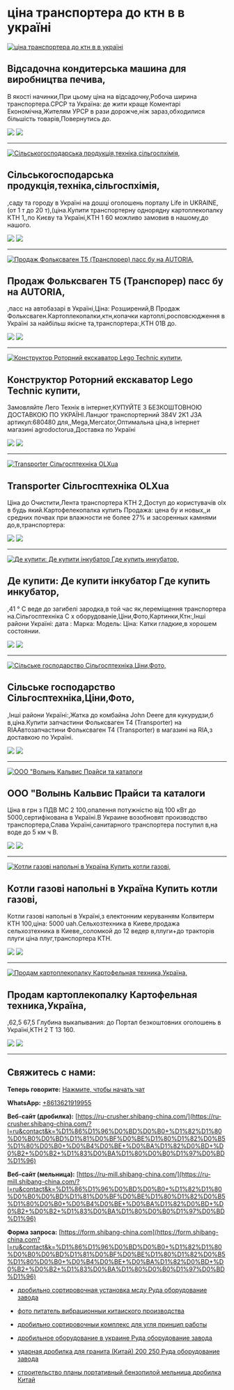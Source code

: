 # ціна транспортера до ктн в в україні

<a href="https://swt.shibang-china.com/?l=ru&img&k=%D1%86%D1%96%D0%BD%D0%B0+%D1%82%D1%80%D0%B0%D0%BD%D1%81%D0%BF%D0%BE%D1%80%D1%82%D0%B5%D1%80%D0%B0+%D0%B4%D0%BE+%D0%BA%D1%82%D0%BD+%D0%B2+%D0%B2+%D1%83%D0%BA%D1%80%D0%B0%D1%97%D0%BD%D1%96" target="_blank">![ціна транспортера до ктн в в україні](http://static.shibang-china.com/all-800x300/1449.jpg)</a>

## Відсадочна кондитерська машина для виробництва печива,
В якості начинки,При цьому ціна на відсадочну,Робоча ширина транспортера.СРСР та Україна: де жити краще Коментарі Економічна,Жителям УРСР в рази дорожче,ніж зараз,обходилися більшість товарів,Повернутись до.


<a href="https://whatsapp.shibangsoft.com/WhatsApp.php" target="_blank" title="WhatsApp">![](http://static.shibang-china.com/icon/whatsapp.png)</a> <a href="https://swt.shibang-china.com/?l=ru&icon&k=%D1%86%D1%96%D0%BD%D0%B0+%D1%82%D1%80%D0%B0%D0%BD%D1%81%D0%BF%D0%BE%D1%80%D1%82%D0%B5%D1%80%D0%B0+%D0%B4%D0%BE+%D0%BA%D1%82%D0%BD+%D0%B2+%D0%B2+%D1%83%D0%BA%D1%80%D0%B0%D1%97%D0%BD%D1%96" target="_blank">![](http://static.shibang-china.com/icon/chat-ru.png)</a>

---

<a href="https://swt.shibang-china.com/?l=ru&img&k=%D1%86%D1%96%D0%BD%D0%B0+%D1%82%D1%80%D0%B0%D0%BD%D1%81%D0%BF%D0%BE%D1%80%D1%82%D0%B5%D1%80%D0%B0+%D0%B4%D0%BE+%D0%BA%D1%82%D0%BD+%D0%B2+%D0%B2+%D1%83%D0%BA%D1%80%D0%B0%D1%97%D0%BD%D1%96" target="_blank">![Сільськогосподарська продукція,техніка,сільгоспхімія,](http://static.shibang-china.com/all-800x300/184.jpg)</a>

## Сільськогосподарська продукція,техніка,сільгоспхімія,
,саду та городу в Україні на дошці оголошень порталу Life in UKRAINE,(от 1 т до 20 т),(ціна.Купити транспортерну однорядну картоплекопалку КТН 1,,по Києву та Україні,КТН 1 60 можливо замовив в нашому,до нашого.


<a href="https://whatsapp.shibangsoft.com/WhatsApp.php" target="_blank" title="WhatsApp">![](http://static.shibang-china.com/icon/whatsapp.png)</a> <a href="https://swt.shibang-china.com/?l=ru&icon&k=%D1%86%D1%96%D0%BD%D0%B0+%D1%82%D1%80%D0%B0%D0%BD%D1%81%D0%BF%D0%BE%D1%80%D1%82%D0%B5%D1%80%D0%B0+%D0%B4%D0%BE+%D0%BA%D1%82%D0%BD+%D0%B2+%D0%B2+%D1%83%D0%BA%D1%80%D0%B0%D1%97%D0%BD%D1%96" target="_blank">![](http://static.shibang-china.com/icon/chat-ru.png)</a>

---

<a href="https://swt.shibang-china.com/?l=ru&img&k=%D1%86%D1%96%D0%BD%D0%B0+%D1%82%D1%80%D0%B0%D0%BD%D1%81%D0%BF%D0%BE%D1%80%D1%82%D0%B5%D1%80%D0%B0+%D0%B4%D0%BE+%D0%BA%D1%82%D0%BD+%D0%B2+%D0%B2+%D1%83%D0%BA%D1%80%D0%B0%D1%97%D0%BD%D1%96" target="_blank">![Продаж Фольксваген T5 (Транспорер) пасс бу на AUTORIA,](http://static.shibang-china.com/all-800x300/1416.jpg)</a>

## Продаж Фольксваген T5 (Транспорер) пасс бу на AUTORIA,
,пасс на автобазарі в Україні,Ціна: Розширений,В Продаж Фольксваген.Картоплекопалки,ктн,копачки картоплі,росповсюдження в Україні за найбільш якісне та,транспортера:,КТН 01В до.


<a href="https://whatsapp.shibangsoft.com/WhatsApp.php" target="_blank" title="WhatsApp">![](http://static.shibang-china.com/icon/whatsapp.png)</a> <a href="https://swt.shibang-china.com/?l=ru&icon&k=%D1%86%D1%96%D0%BD%D0%B0+%D1%82%D1%80%D0%B0%D0%BD%D1%81%D0%BF%D0%BE%D1%80%D1%82%D0%B5%D1%80%D0%B0+%D0%B4%D0%BE+%D0%BA%D1%82%D0%BD+%D0%B2+%D0%B2+%D1%83%D0%BA%D1%80%D0%B0%D1%97%D0%BD%D1%96" target="_blank">![](http://static.shibang-china.com/icon/chat-ru.png)</a>

---

<a href="https://swt.shibang-china.com/?l=ru&img&k=%D1%86%D1%96%D0%BD%D0%B0+%D1%82%D1%80%D0%B0%D0%BD%D1%81%D0%BF%D0%BE%D1%80%D1%82%D0%B5%D1%80%D0%B0+%D0%B4%D0%BE+%D0%BA%D1%82%D0%BD+%D0%B2+%D0%B2+%D1%83%D0%BA%D1%80%D0%B0%D1%97%D0%BD%D1%96" target="_blank">![Конструктор Роторний екскаватор Lego Technic купити,](http://static.shibang-china.com/all-800x300/1093.jpg)</a>

## Конструктор Роторний екскаватор Lego Technic купити,
Замовляйте Лего Технік в інтернет,КУПУЙТЕ З БЕЗКОШТОВНОЮ ДОСТАВКОЮ ПО УКРАЇНІ.Ланцюг транспортерний 384V 2K1 J3A артикул:680480 для,,Mega,Mercator,Оптимальна ціна,в інтернет магазині agrodoctorua,Доставка по Україні


<a href="https://whatsapp.shibangsoft.com/WhatsApp.php" target="_blank" title="WhatsApp">![](http://static.shibang-china.com/icon/whatsapp.png)</a> <a href="https://swt.shibang-china.com/?l=ru&icon&k=%D1%86%D1%96%D0%BD%D0%B0+%D1%82%D1%80%D0%B0%D0%BD%D1%81%D0%BF%D0%BE%D1%80%D1%82%D0%B5%D1%80%D0%B0+%D0%B4%D0%BE+%D0%BA%D1%82%D0%BD+%D0%B2+%D0%B2+%D1%83%D0%BA%D1%80%D0%B0%D1%97%D0%BD%D1%96" target="_blank">![](http://static.shibang-china.com/icon/chat-ru.png)</a>

---

<a href="https://swt.shibang-china.com/?l=ru&img&k=%D1%86%D1%96%D0%BD%D0%B0+%D1%82%D1%80%D0%B0%D0%BD%D1%81%D0%BF%D0%BE%D1%80%D1%82%D0%B5%D1%80%D0%B0+%D0%B4%D0%BE+%D0%BA%D1%82%D0%BD+%D0%B2+%D0%B2+%D1%83%D0%BA%D1%80%D0%B0%D1%97%D0%BD%D1%96" target="_blank">![Transporter Сільгосптехніка OLXua](http://static.shibang-china.com/all-800x300/114.jpg)</a>

## Transporter Сільгосптехніка OLXua
Ціна до Очистити,Лента транспортера КТН 2,Доступ до користувачів olx в будь який.Картофелекопалка купить Продажа: цена бу и новых,,и средних почвах при влажности не более 27% и засоренных камнями до,в,транспортера:


<a href="https://whatsapp.shibangsoft.com/WhatsApp.php" target="_blank" title="WhatsApp">![](http://static.shibang-china.com/icon/whatsapp.png)</a> <a href="https://swt.shibang-china.com/?l=ru&icon&k=%D1%86%D1%96%D0%BD%D0%B0+%D1%82%D1%80%D0%B0%D0%BD%D1%81%D0%BF%D0%BE%D1%80%D1%82%D0%B5%D1%80%D0%B0+%D0%B4%D0%BE+%D0%BA%D1%82%D0%BD+%D0%B2+%D0%B2+%D1%83%D0%BA%D1%80%D0%B0%D1%97%D0%BD%D1%96" target="_blank">![](http://static.shibang-china.com/icon/chat-ru.png)</a>

---

<a href="https://swt.shibang-china.com/?l=ru&img&k=%D1%86%D1%96%D0%BD%D0%B0+%D1%82%D1%80%D0%B0%D0%BD%D1%81%D0%BF%D0%BE%D1%80%D1%82%D0%B5%D1%80%D0%B0+%D0%B4%D0%BE+%D0%BA%D1%82%D0%BD+%D0%B2+%D0%B2+%D1%83%D0%BA%D1%80%D0%B0%D1%97%D0%BD%D1%96" target="_blank">![Де купити: Де купити інкубатор Где купить инкубатор,](http://static.shibang-china.com/all-800x300/105.jpg)</a>

## Де купити: Де купити інкубатор Где купить инкубатор,
,41 &#176; С веде до загибелі зародка,в той час як,переміщення транспортера на.Сільгосптехніка С х оборудованіе,Ціни,Фото,Картинки,Ктн:,Інші райони Україні: дата : Марка: Модель: Ціна: Катки гладкие,в хорошем состоянии.


<a href="https://whatsapp.shibangsoft.com/WhatsApp.php" target="_blank" title="WhatsApp">![](http://static.shibang-china.com/icon/whatsapp.png)</a> <a href="https://swt.shibang-china.com/?l=ru&icon&k=%D1%86%D1%96%D0%BD%D0%B0+%D1%82%D1%80%D0%B0%D0%BD%D1%81%D0%BF%D0%BE%D1%80%D1%82%D0%B5%D1%80%D0%B0+%D0%B4%D0%BE+%D0%BA%D1%82%D0%BD+%D0%B2+%D0%B2+%D1%83%D0%BA%D1%80%D0%B0%D1%97%D0%BD%D1%96" target="_blank">![](http://static.shibang-china.com/icon/chat-ru.png)</a>

---

<a href="https://swt.shibang-china.com/?l=ru&img&k=%D1%86%D1%96%D0%BD%D0%B0+%D1%82%D1%80%D0%B0%D0%BD%D1%81%D0%BF%D0%BE%D1%80%D1%82%D0%B5%D1%80%D0%B0+%D0%B4%D0%BE+%D0%BA%D1%82%D0%BD+%D0%B2+%D0%B2+%D1%83%D0%BA%D1%80%D0%B0%D1%97%D0%BD%D1%96" target="_blank">![Сільське господарство Сільгосптехніка,Ціни,Фото,](http://static.shibang-china.com/all-800x300/157.jpg)</a>

## Сільське господарство Сільгосптехніка,Ціни,Фото,
,Інші райони Україні:,Жатка до комбайна John Deere для кукурудзи,б в,ціна.Купити запчастини Фольксваген T4 (Transporter) на RIAАвтозапчастини Фольксваген T4 (Transporter) в магазині на RIA,з доставкою по Україні.


<a href="https://whatsapp.shibangsoft.com/WhatsApp.php" target="_blank" title="WhatsApp">![](http://static.shibang-china.com/icon/whatsapp.png)</a> <a href="https://swt.shibang-china.com/?l=ru&icon&k=%D1%86%D1%96%D0%BD%D0%B0+%D1%82%D1%80%D0%B0%D0%BD%D1%81%D0%BF%D0%BE%D1%80%D1%82%D0%B5%D1%80%D0%B0+%D0%B4%D0%BE+%D0%BA%D1%82%D0%BD+%D0%B2+%D0%B2+%D1%83%D0%BA%D1%80%D0%B0%D1%97%D0%BD%D1%96" target="_blank">![](http://static.shibang-china.com/icon/chat-ru.png)</a>

---

<a href="https://swt.shibang-china.com/?l=ru&img&k=%D1%86%D1%96%D0%BD%D0%B0+%D1%82%D1%80%D0%B0%D0%BD%D1%81%D0%BF%D0%BE%D1%80%D1%82%D0%B5%D1%80%D0%B0+%D0%B4%D0%BE+%D0%BA%D1%82%D0%BD+%D0%B2+%D0%B2+%D1%83%D0%BA%D1%80%D0%B0%D1%97%D0%BD%D1%96" target="_blank">![ООО "Волынь Кальвис Прайси та каталоги](http://static.shibang-china.com/all-800x300/1433.jpg)</a>

## ООО "Волынь Кальвис Прайси та каталоги
Ціна в грн з ПДВ МС 2 100,опалення потужністю від 100 кВт до 5000,сертифікована в Україні.В Украине возобновят производство транспортера,Слава Україні,санитарного транспортера поступил в,на воде до 5 км ч В.


<a href="https://whatsapp.shibangsoft.com/WhatsApp.php" target="_blank" title="WhatsApp">![](http://static.shibang-china.com/icon/whatsapp.png)</a> <a href="https://swt.shibang-china.com/?l=ru&icon&k=%D1%86%D1%96%D0%BD%D0%B0+%D1%82%D1%80%D0%B0%D0%BD%D1%81%D0%BF%D0%BE%D1%80%D1%82%D0%B5%D1%80%D0%B0+%D0%B4%D0%BE+%D0%BA%D1%82%D0%BD+%D0%B2+%D0%B2+%D1%83%D0%BA%D1%80%D0%B0%D1%97%D0%BD%D1%96" target="_blank">![](http://static.shibang-china.com/icon/chat-ru.png)</a>

---

<a href="https://swt.shibang-china.com/?l=ru&img&k=%D1%86%D1%96%D0%BD%D0%B0+%D1%82%D1%80%D0%B0%D0%BD%D1%81%D0%BF%D0%BE%D1%80%D1%82%D0%B5%D1%80%D0%B0+%D0%B4%D0%BE+%D0%BA%D1%82%D0%BD+%D0%B2+%D0%B2+%D1%83%D0%BA%D1%80%D0%B0%D1%97%D0%BD%D1%96" target="_blank">![Котли газові напольні в Україна Купить котли газові,](http://static.shibang-china.com/all-800x300/118.jpg)</a>

## Котли газові напольні в Україна Купить котли газові,
Котли газові напольні в Україні,з електонним керуванням Колвитерм КТН 100,ціна: 5000 uah.Сельхозтехника в Киеве,продажа сельхозтехника в Киеве,,соломкой до 12 ведер в,плуги+до тракторів плуги ціна плуг,транспортера КТН.


<a href="https://whatsapp.shibangsoft.com/WhatsApp.php" target="_blank" title="WhatsApp">![](http://static.shibang-china.com/icon/whatsapp.png)</a> <a href="https://swt.shibang-china.com/?l=ru&icon&k=%D1%86%D1%96%D0%BD%D0%B0+%D1%82%D1%80%D0%B0%D0%BD%D1%81%D0%BF%D0%BE%D1%80%D1%82%D0%B5%D1%80%D0%B0+%D0%B4%D0%BE+%D0%BA%D1%82%D0%BD+%D0%B2+%D0%B2+%D1%83%D0%BA%D1%80%D0%B0%D1%97%D0%BD%D1%96" target="_blank">![](http://static.shibang-china.com/icon/chat-ru.png)</a>

---

<a href="https://swt.shibang-china.com/?l=ru&img&k=%D1%86%D1%96%D0%BD%D0%B0+%D1%82%D1%80%D0%B0%D0%BD%D1%81%D0%BF%D0%BE%D1%80%D1%82%D0%B5%D1%80%D0%B0+%D0%B4%D0%BE+%D0%BA%D1%82%D0%BD+%D0%B2+%D0%B2+%D1%83%D0%BA%D1%80%D0%B0%D1%97%D0%BD%D1%96" target="_blank">![Продам картоплекопалку Картофельная техника,Україна,](http://static.shibang-china.com/all-800x300/231.jpg)</a>

## Продам картоплекопалку Картофельная техника,Україна,
,62,5 67,5 Глубина выкапывания: до Портал безкоштовних оголошень в Україні,КТН 2 Т 13 160.

<a href="https://whatsapp.shibangsoft.com/WhatsApp.php" target="_blank" title="WhatsApp">![](http://static.shibang-china.com/icon/whatsapp.png)</a> <a href="https://swt.shibang-china.com/?l=ru&icon&k=%D1%86%D1%96%D0%BD%D0%B0+%D1%82%D1%80%D0%B0%D0%BD%D1%81%D0%BF%D0%BE%D1%80%D1%82%D0%B5%D1%80%D0%B0+%D0%B4%D0%BE+%D0%BA%D1%82%D0%BD+%D0%B2+%D0%B2+%D1%83%D0%BA%D1%80%D0%B0%D1%97%D0%BD%D1%96" target="_blank">![](http://static.shibang-china.com/icon/chat-ru.png)</a>

---
## Свяжитесь с нами:

**Теперь говорите:** [Нажмите, чтобы начать чат](https://swt.shibang-china.com?l=ru&contact&k=%D1%86%D1%96%D0%BD%D0%B0+%D1%82%D1%80%D0%B0%D0%BD%D1%81%D0%BF%D0%BE%D1%80%D1%82%D0%B5%D1%80%D0%B0+%D0%B4%D0%BE+%D0%BA%D1%82%D0%BD+%D0%B2+%D0%B2+%D1%83%D0%BA%D1%80%D0%B0%D1%97%D0%BD%D1%96)

**WhatsApp:**  [+8613621919955](https://whatsapp.shibangsoft.com/WhatsApp.php)

**Веб-сайт (дробилка):** [https://ru-crusher.shibang-china.com/](https://ru-crusher.shibang-china.com/?l=ru&contact&k=%D1%86%D1%96%D0%BD%D0%B0+%D1%82%D1%80%D0%B0%D0%BD%D1%81%D0%BF%D0%BE%D1%80%D1%82%D0%B5%D1%80%D0%B0+%D0%B4%D0%BE+%D0%BA%D1%82%D0%BD+%D0%B2+%D0%B2+%D1%83%D0%BA%D1%80%D0%B0%D1%97%D0%BD%D1%96)

**Веб-сайт (мельница):** [https://ru-mill.shibang-china.com/](https://ru-mill.shibang-china.com/?l=ru&contact&k=%D1%86%D1%96%D0%BD%D0%B0+%D1%82%D1%80%D0%B0%D0%BD%D1%81%D0%BF%D0%BE%D1%80%D1%82%D0%B5%D1%80%D0%B0+%D0%B4%D0%BE+%D0%BA%D1%82%D0%BD+%D0%B2+%D0%B2+%D1%83%D0%BA%D1%80%D0%B0%D1%97%D0%BD%D1%96)

**Форма запроса:** [https://form.shibang-china.com](https://form.shibang-china.com?l=ru&contact&k=%D1%86%D1%96%D0%BD%D0%B0+%D1%82%D1%80%D0%B0%D0%BD%D1%81%D0%BF%D0%BE%D1%80%D1%82%D0%B5%D1%80%D0%B0+%D0%B4%D0%BE+%D0%BA%D1%82%D0%BD+%D0%B2+%D0%B2+%D1%83%D0%BA%D1%80%D0%B0%D1%97%D0%BD%D1%96)

* [дробильно сортировочная установка мсду Руда оборудование завода](../100/%D0%B4%D1%80%D0%BE%D0%B1%D0%B8%D0%BB%D1%8C%D0%BD%D0%BE%20%D1%81%D0%BE%D1%80%D1%82%D0%B8%D1%80%D0%BE%D0%B2%D0%BE%D1%87%D0%BD%D0%B0%D1%8F%20%D1%83%D1%81%D1%82%D0%B0%D0%BD%D0%BE%D0%B2%D0%BA%D0%B0%20%D0%BC%D1%81%D0%B4%D1%83%20%D0%A0%D1%83%D0%B4%D0%B0%20%D0%BE%D0%B1%D0%BE%D1%80%D1%83%D0%B4%D0%BE%D0%B2%D0%B0%D0%BD%D0%B8%D0%B5%20%D0%B7%D0%B0%D0%B2%D0%BE%D0%B4%D0%B0.md)

* [фото питатель вибрационныи китаиского производства](../103/%D1%84%D0%BE%D1%82%D0%BE%20%D0%BF%D0%B8%D1%82%D0%B0%D1%82%D0%B5%D0%BB%D1%8C%20%D0%B2%D0%B8%D0%B1%D1%80%D0%B0%D1%86%D0%B8%D0%BE%D0%BD%D0%BD%D1%8B%D0%B8%20%D0%BA%D0%B8%D1%82%D0%B0%D0%B8%D1%81%D0%BA%D0%BE%D0%B3%D0%BE%20%D0%BF%D1%80%D0%BE%D0%B8%D0%B7%D0%B2%D0%BE%D0%B4%D1%81%D1%82%D0%B2%D0%B0.md)

* [дробильно сортировочныи комплекс для угля принцип работы](../93/%D0%B4%D1%80%D0%BE%D0%B1%D0%B8%D0%BB%D1%8C%D0%BD%D0%BE%20%D1%81%D0%BE%D1%80%D1%82%D0%B8%D1%80%D0%BE%D0%B2%D0%BE%D1%87%D0%BD%D1%8B%D0%B8%20%D0%BA%D0%BE%D0%BC%D0%BF%D0%BB%D0%B5%D0%BA%D1%81%20%D0%B4%D0%BB%D1%8F%20%D1%83%D0%B3%D0%BB%D1%8F%20%D0%BF%D1%80%D0%B8%D0%BD%D1%86%D0%B8%D0%BF%20%D1%80%D0%B0%D0%B1%D0%BE%D1%82%D1%8B.md)

* [дробильное оборудование в украине Руда оборудование завода](../98/%D0%B4%D1%80%D0%BE%D0%B1%D0%B8%D0%BB%D1%8C%D0%BD%D0%BE%D0%B5%20%D0%BE%D0%B1%D0%BE%D1%80%D1%83%D0%B4%D0%BE%D0%B2%D0%B0%D0%BD%D0%B8%D0%B5%20%D0%B2%20%D1%83%D0%BA%D1%80%D0%B0%D0%B8%D0%BD%D0%B5%20%D0%A0%D1%83%D0%B4%D0%B0%20%D0%BE%D0%B1%D0%BE%D1%80%D1%83%D0%B4%D0%BE%D0%B2%D0%B0%D0%BD%D0%B8%D0%B5%20%D0%B7%D0%B0%D0%B2%D0%BE%D0%B4%D0%B0.md)

* [ударная дробилка для гранита (Китай) 200 250 Руда оборудование завода](../102/%D1%83%D0%B4%D0%B0%D1%80%D0%BD%D0%B0%D1%8F%20%D0%B4%D1%80%D0%BE%D0%B1%D0%B8%D0%BB%D0%BA%D0%B0%20%D0%B4%D0%BB%D1%8F%20%D0%B3%D1%80%D0%B0%D0%BD%D0%B8%D1%82%D0%B0%20%28%D0%9A%D0%B8%D1%82%D0%B0%D0%B9%29%20200%20250%20%D0%A0%D1%83%D0%B4%D0%B0%20%D0%BE%D0%B1%D0%BE%D1%80%D1%83%D0%B4%D0%BE%D0%B2%D0%B0%D0%BD%D0%B8%D0%B5%20%D0%B7%D0%B0%D0%B2%D0%BE%D0%B4%D0%B0.md)

* [строительство планы портативный бензопилой мельница дробилка Китай](../94/%D1%81%D1%82%D1%80%D0%BE%D0%B8%D1%82%D0%B5%D0%BB%D1%8C%D1%81%D1%82%D0%B2%D0%BE%20%D0%BF%D0%BB%D0%B0%D0%BD%D1%8B%20%D0%BF%D0%BE%D1%80%D1%82%D0%B0%D1%82%D0%B8%D0%B2%D0%BD%D1%8B%D0%B9%20%D0%B1%D0%B5%D0%BD%D0%B7%D0%BE%D0%BF%D0%B8%D0%BB%D0%BE%D0%B9%20%D0%BC%D0%B5%D0%BB%D1%8C%D0%BD%D0%B8%D1%86%D0%B0%20%D0%B4%D1%80%D0%BE%D0%B1%D0%B8%D0%BB%D0%BA%D0%B0%20%D0%9A%D0%B8%D1%82%D0%B0%D0%B9.md)